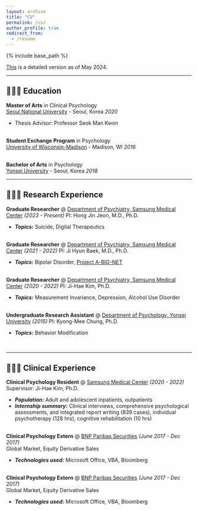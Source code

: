 ```yaml
---
layout: archive
title: "CV"
permalink: /cv/
author_profile: true
redirect_from:
  - /resume
---
```


{% include base_path %}

[This]() is a detailed version as of May 2024.
<br> 
<hr/>

## 👩🏻‍🎓 Education

**Master of Arts** in Clinical Psychology<br>
[Seoul National University](https://www.snu.ac.kr/) - Seoul, Korea _2020_
  - Thesis Advisor: Professor Seok Man Kwon
<br><br>

**Student Exchange Program** in Psychology<br>
[University of Wisconsin-Madison](https://www.wisc.edu/) - Madison, WI _2016_
<br><br>

**Bachelor of Arts** in Psychology<br>
[Yonsei University](https://www.yonsei.ac.kr/) - Seoul, Korea _2018_
<br> 
<hr/>

## 👩🏻‍💻 Research Experience

**Graduate Researcher** @ [Department of Psychiatry, Samsung Medical Center](https://www.samsunghospital.com/gb/language/english/main/index.do) _(2023 - Present)_ 
PI: Hong Jin Jeon, M.D., Ph.D. 
  - **_Topics:_** Suicide, Digital Therapeutics
<br><br>

**Graduate Researcher** @ [Department of Psychiatry, Samsung Medical Center](https://www.samsunghospital.com/gb/language/english/main/index.do) _(2021 - 2022)_
PI: Ji Hyun Baek, M.D., Ph.D.
  - **_Topics:_** Bipolar Disorder, [Project A-BIG-NET](https://abignet.org)
<br><br>

**Graduate Researcher** @ [Department of Psychiatry, Samsung Medical Center](https://www.samsunghospital.com/gb/language/english/main/index.do) _(2020 - 2022)_
PI: Ji-Hae Kim, Ph.D.
  - **_Topics:_** Measurement Invariance, Depression, Alcohol Use Disorder
<br><br>

<!---
**Undergraduate Researcher** @ [Institue for Natural Science Research, Yonsei University](https://nsri.yonsei.ac.kr/nslab/index.do) _(May 2018 - Feb 2019)_ <br>
Advisor: Dr <span style="font-variant:small-caps;"> Leeyoung Park </span> <br>
  - **_Topics:_** Bioinformatics, Bayesian Hierarchical Model
  - **_Technologies used:_** R
<br><br>
-->

**Undergraduate Research Assistant** @ [Department of Psychology, Yonsei University](https://yonsei.ac.kr/) _(2015)_
PI: Kyong-Mee Chung, Ph.D.
  - **_Topics:_** Behavior Modification
<br>
<hr/>

## 🧑🏻‍⚕️ Clinical Experience

**Clinical Psychology Resident** @ [Samsung Medical Center](https://www.samsunghospital.com/gb/language/english/main/index.do) _(2020 - 2022)_
Supervisor: Ji-Hae Kim, Ph.D.
  - **_Population:_** Adult and adolescent inpatients, outpatients
  - **_Internship summary:_** Clinical interviews, comprehensive psychological assessments, and integrated report writing (839 cases), individual psychotherapy (128 hrs), cognitive rehabilitation (10 hrs)
<br><br>

**Clinical Psychology Extern** @ [BNP Paribas Securities](https://www.bnpparibas.co.kr/en/corporates-institutions/bnp-paribas-securities-korea/) _(June 2017 - Dec 2017)_ <br>
Global Market, Equity Derivative Sales <br>
  - **_Technologies used:_** Microsoft Office, VBA, Bloomberg
<br><br>

**Clinical Psychology Extern** @ [BNP Paribas Securities](https://www.bnpparibas.co.kr/en/corporates-institutions/bnp-paribas-securities-korea/) _(June 2017 - Dec 2017)_ <br>
Global Market, Equity Derivative Sales <br>
  - **_Technologies used:_** Microsoft Office, VBA, Bloomberg
<br><br>